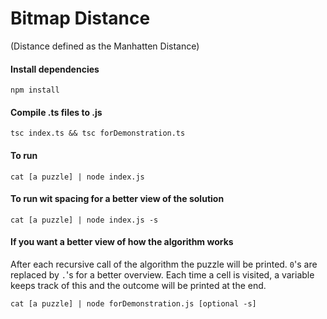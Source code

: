 # Bitmap Distance
(Distance defined as the Manhatten Distance)

#### Install dependencies
```
npm install
```

#### Compile .ts files to .js
```
tsc index.ts && tsc forDemonstration.ts
```

#### To run

```
cat [a puzzle] | node index.js
```

#### To run wit spacing for a better view of the solution

```
cat [a puzzle] | node index.js -s
```


#### If you want a better view of how the algorithm works
After each recursive call of the algorithm the puzzle will be printed. `0`'s are replaced by `.`'s for a better overview. Each time a cell is visited, a variable keeps track of this and the outcome will be printed at the end.


```
cat [a puzzle] | node forDemonstration.js [optional -s]
```
